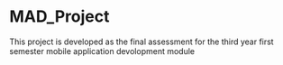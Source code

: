 # MAD_Project
This project is developed as the final assessment for the third year first semester mobile application  devolopment module

